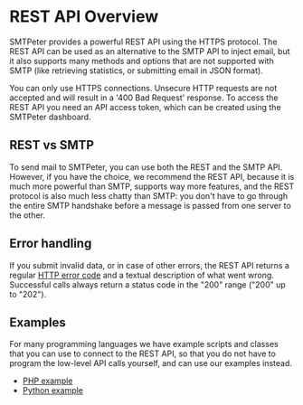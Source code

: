 # REST API Overview

SMTPeter provides a powerful REST API using the HTTPS protocol. The 
REST API can be used as an alternative to the SMTP API to inject email,
but it also supports many methods and options that are not supported
with SMTP (like retrieving statistics, or submitting email in JSON
format).

You can only use HTTPS connections. Unsecure HTTP requests are not
accepted and will result in a '400 Bad Request' response. To access 
the REST API you need an API access token, which can be created using 
the SMTPeter dashboard.


## REST vs SMTP

To send mail to SMTPeter, you can use both the REST and the SMTP API.
However, if you have the choice, we recommend the REST API, because
it is much more powerful than SMTP, supports way more features, and
the REST protocol is also much less chatty than SMTP: you don't have to
go through the entire SMTP handshake before a message is passed from
one server to the other.


## Error handling

If you submit invalid data, or in case of other errors, the REST API
returns a regular [HTTP error code](https://nl.wikipedia.org/wiki/Lijst_van_HTTP-statuscodes)
and a textual description of what went wrong. Successful calls always
return a status code in the "200" range ("200" up to "202").


## Examples

For many programming languages we have example scripts and classes 
that you can use to connect to the REST API, so that you do not have to 
program the low-level API calls yourself, and can use our examples 
instead.

* [PHP example](php-example)
* [Python example](python-example)
